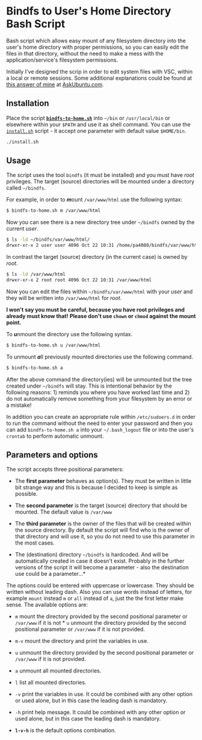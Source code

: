 # Bindfs to User's Home Directory Bash Script

Bash script which allows easy mount of any filesystem directory into the user's home directory with proper permissions, so you can easily edit the files in that directory, without the need to make a mess with the application/service's filesystem permissions. 

Initially I've designed the scrip in order to edit system files with VSC, within a local or remote sessions. Some additional explanations could be found at [this answer of mine](https://askubuntu.com/a/1024308/566421) at [AskUbuntu.com](https://askubuntu.com/users/566421).

## Installation

Place the script [**`bindfs-to-home.sh`**](bindfs-to-home.sh) into `~/bin` or `/usr/local/bin` or elsewhere within your `$PATH` and use it as shell command. You can use the [`install.sh`](install.sh) script - it accept one parameter with default value `$HOME/bin`.

```bash
./install.sh
```

## Usage

The script uses the tool `bindfs` (it must be installed) and you must have *root* privileges. The target (source) directories will be mounted under a directory called `~/bindfs`.

For example, in order to ***m***ount `/var/www/html` use the following syntax:

```bash
$ bindfs-to-home.sh m /var/www/html
```

Now you can see there is a new directory tree under `~/bindfs` owned by the current *user*.

```bash
$ ls -ld ~/bindfs/var/www/html/
drwxr-xr-x 2 user user 4096 Oct 22 10:31 /home/pa4080/bindfs/var/www/html/
```

In contrast the target (source) directory (in the current case) is owned by *root*.

```bash
$ ls -ld /var/www/html
drwxr-xr-x 2 root root 4096 Oct 22 10:31 /var/www/html
```
Now you can edit the files within `~/bindfs/var/www/html` with your *user* and they will be written into `/var/www/html` for *root*. 

**I won't say you must be careful, because you have root privileges and already must know that!** **Please don't use `chown` or `chmod` against the mount point.**

To ***u***nmount the directory use the following syntax.
```bash
$ bindfs-to-home.sh u /var/www/html
```

To unmount ***a***ll previously mounted directories use the following command.
```bash
$ bindfs-to-home.sh a
```

After the above command the directory(ies) will be unmounted but the tree created under `~/bindfs` will stay. This is intentional behavior by the following reasons: 1) reminds you where you have worked last time and 2) do not automatically remove something from your filesystem by an error or a mistake!

In addition you can create an appropriate rule within `/etc/sudoers.d` in order to run the command without the need to enter your password and then you can add `bindfs-to-home.sh a` into your `~/.bash_logout` file or into the user's `crontab` to perform automatic unmount.

## Parameters and options

The script accepts three positional parameters:

* The **first parameter** behaves as option(s). They must be written in little bit strange way and this is because I decided to keep is simple as possible. 

* The **second parameter** is the target (source) directory that should be mounted. The default value is `/var/www`

* The **third parameter** is the owner of the files that will be created within the source directory. By default the script will find who is the owner of that directory and will use it, so you do not need to use this parameter in the most cases.

* The (destination) directory `~/bindfs` is hardcoded. And will be automatically created in case it doesn't exist. Probably in the further versions of the script it will become a parameter - also the destination use could be a parameter...*

The options could be entered with uppercase or lowercase. They should be written without leading dash. Also you can use words instead of letters, for example `mount` instead `m` or `all` instead of `a`, just the the first letter make sense. The available options are:

* `m` mount the directory provided by the second positional parameter or `/var/www` if it is not * `u` unmount the directory provided by the second positional parameter or `/var/www` if it is not provided.

* `m-v` mount the directory and print the variables in use.

* `u` unmount the directory provided by the second positional parameter or `/var/www` if it is not provided.

* `a` unmount all mounted directories.

* `l` list all mounted directories.

* `-v` print the variables in use. It could be combined with any other option or used alone, but in this case the leading dash is mandatory.

* `-h` print help message. It could be combined with any other option or used alone, but in this case the leading dash is mandatory.

* **`l-v-h`** is the default options combination.
